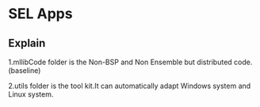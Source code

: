 # SEL Apps

## Explain

1.mllibCode folder is the Non-BSP and Non Ensemble but distributed code.(baseline)

2.utils folder is the tool kit.It can automatically adapt Windows system and Linux system.


